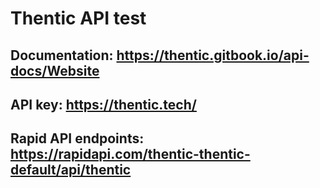 # Thentic API test


## Documentation: https://thentic.gitbook.io/api-docs/Website

## API key: https://thentic.tech/

## Rapid API endpoints: https://rapidapi.com/thentic-thentic-default/api/thentic

